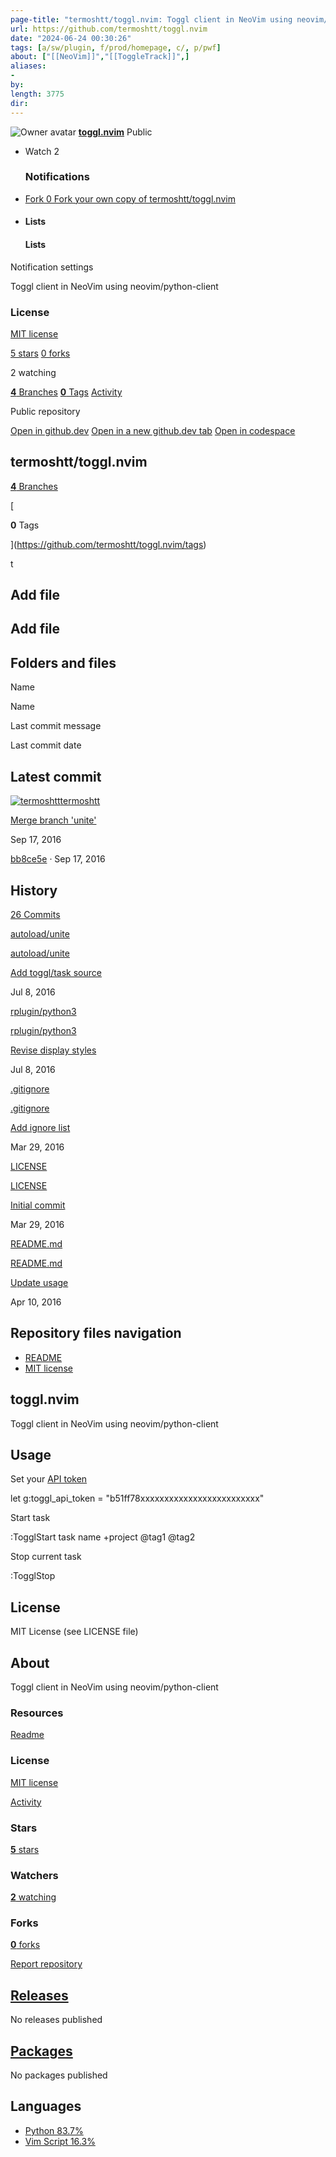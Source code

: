 ```yaml
---
page-title: "termoshtt/toggl.nvim: Toggl client in NeoVim using neovim/python-client"
url: https://github.com/termoshtt/toggl.nvim
date: "2024-06-24 00:30:26"
tags: [a/sw/plugin, f/prod/homepage, c/, p/pwf]
about: ["[[NeoVim]]","[[ToggleTrack]]",]
aliases: 
- 
by: 
length: 3775
dir: 
---
```


![Owner avatar](https://avatars.githubusercontent.com/u/1238153?s=48&v=4) **[toggl.nvim](https://github.com/termoshtt/toggl.nvim)** Public

-   Watch 2
    
    ### Notifications
    
-   [Fork 0 Fork your own copy of termoshtt/toggl.nvim](https://github.com/termoshtt/toggl.nvim/fork)
    
-   #### Lists
    
    #### Lists
    

Notification settings

Toggl client in NeoVim using neovim/python-client

### License

[MIT license](https://github.com/termoshtt/toggl.nvim/blob/master/LICENSE)

[5 stars](https://github.com/termoshtt/toggl.nvim/stargazers) [0 forks](https://github.com/termoshtt/toggl.nvim/forks)

2 watching

[**4** Branches](https://github.com/termoshtt/toggl.nvim/branches) [**0** Tags](https://github.com/termoshtt/toggl.nvim/tags) [Activity](https://github.com/termoshtt/toggl.nvim/activity)

Public repository

[Open in github.dev](https://github.dev/) [Open in a new github.dev tab](https://github.dev/) [Open in codespace](https://github.com/codespaces/new/termoshtt/toggl.nvim?resume=1)

## termoshtt/toggl.nvim

[](https://github.com/termoshtt/toggl.nvim/branches)

[**4** Branches](https://github.com/termoshtt/toggl.nvim/branches)

[

**0** Tags

](https://github.com/termoshtt/toggl.nvim/tags)

t

## Add file

## Add file

## Folders and files

Name

Name

Last commit message

Last commit date

## Latest commit

[![termoshtt](https://avatars.githubusercontent.com/u/1238153?v=4&size=40)](https://github.com/termoshtt)[termoshtt](https://github.com/termoshtt/toggl.nvim/commits?author=termoshtt)

[Merge branch 'unite'](https://github.com/termoshtt/toggl.nvim/commit/bb8ce5effcbc6a9fa6843f4b46d00aa891c6a8ea)

Sep 17, 2016

[bb8ce5e](https://github.com/termoshtt/toggl.nvim/commit/bb8ce5effcbc6a9fa6843f4b46d00aa891c6a8ea) · Sep 17, 2016

## History

[26 Commits](https://github.com/termoshtt/toggl.nvim/commits/master/)

[autoload/unite](https://github.com/termoshtt/toggl.nvim/tree/master/autoload/unite "This path skips through empty directories")

[autoload/unite](https://github.com/termoshtt/toggl.nvim/tree/master/autoload/unite "This path skips through empty directories")

[Add toggl/task source](https://github.com/termoshtt/toggl.nvim/commit/ce891d7b54a24b3f7a97706b299b0ca82fd3fba2 "Add toggl/task source")

Jul 8, 2016

[rplugin/python3](https://github.com/termoshtt/toggl.nvim/tree/master/rplugin/python3 "This path skips through empty directories")

[rplugin/python3](https://github.com/termoshtt/toggl.nvim/tree/master/rplugin/python3 "This path skips through empty directories")

[Revise display styles](https://github.com/termoshtt/toggl.nvim/commit/dc2faa276618090d3784ac071d3f3fd9a66dca57 "Revise display styles")

Jul 8, 2016

[.gitignore](https://github.com/termoshtt/toggl.nvim/blob/master/.gitignore ".gitignore")

[.gitignore](https://github.com/termoshtt/toggl.nvim/blob/master/.gitignore ".gitignore")

[Add ignore list](https://github.com/termoshtt/toggl.nvim/commit/eaa74a39fba5211f1cba07f686afba5dc81a394a "Add ignore list")

Mar 29, 2016

[LICENSE](https://github.com/termoshtt/toggl.nvim/blob/master/LICENSE "LICENSE")

[LICENSE](https://github.com/termoshtt/toggl.nvim/blob/master/LICENSE "LICENSE")

[Initial commit](https://github.com/termoshtt/toggl.nvim/commit/bbb81147b0e31aeca38e663a902172ab81ab9d5d "Initial commit")

Mar 29, 2016

[README.md](https://github.com/termoshtt/toggl.nvim/blob/master/README.md "README.md")

[README.md](https://github.com/termoshtt/toggl.nvim/blob/master/README.md "README.md")

[Update usage](https://github.com/termoshtt/toggl.nvim/commit/91cdc318eae02d6cd3937d6907cc13ce55cb828d "Update usage")

Apr 10, 2016

## Repository files navigation

-   [README](https://github.com/termoshtt/toggl.nvim#)
-   [MIT license](https://github.com/termoshtt/toggl.nvim#)

## toggl.nvim

[](https://github.com/termoshtt/toggl.nvim#togglnvim)

Toggl client in NeoVim using neovim/python-client

## Usage

[](https://github.com/termoshtt/toggl.nvim#usage)

Set your [API token](https://github.com/toggl/toggl_api_docs#api-token)

let g:toggl\_api\_token \= "b51ff78xxxxxxxxxxxxxxxxxxxxxxxxx"

Start task

:TogglStart task name +project @tag1 @tag2

Stop current task

:TogglStop

## License

[](https://github.com/termoshtt/toggl.nvim#license)

MIT License (see LICENSE file)

## About

Toggl client in NeoVim using neovim/python-client

### Resources

[Readme](https://github.com/termoshtt/toggl.nvim#readme-ov-file)

### License

[MIT license](https://github.com/termoshtt/toggl.nvim#MIT-1-ov-file)

[Activity](https://github.com/termoshtt/toggl.nvim/activity)

### Stars

[**5** stars](https://github.com/termoshtt/toggl.nvim/stargazers)

### Watchers

[**2** watching](https://github.com/termoshtt/toggl.nvim/watchers)

### Forks

[**0** forks](https://github.com/termoshtt/toggl.nvim/forks)

[Report repository](https://github.com/contact/report-content?content_url=https%3A%2F%2Fgithub.com%2Ftermoshtt%2Ftoggl.nvim&report=termoshtt+%28user%29)

## [Releases](https://github.com/termoshtt/toggl.nvim/releases)

No releases published

## [Packages](https://github.com/users/termoshtt/packages?repo_name=toggl.nvim)

No packages published  

## Languages

-   [Python 83.7%](https://github.com/termoshtt/toggl.nvim/search?l=python)
-   [Vim Script 16.3%](https://github.com/termoshtt/toggl.nvim/search?l=vim-script)